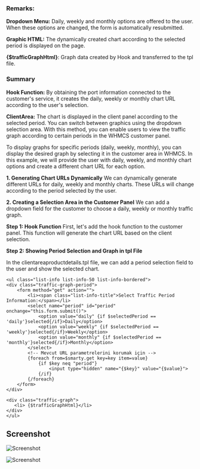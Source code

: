 

### Remarks:

**Dropdown Menu:** Daily, weekly and monthly options are offered to the user. When these options are changed, the form is automatically resubmitted.

**Graphic HTML:** The dynamically created chart according to the selected period is displayed on the page.

**{$trafficGraphHtml}**: Graph data created by Hook and transferred to the tpl file.

### Summary

**Hook Function:** By obtaining the port information connected to the customer's service, it creates the daily, weekly or monthly chart URL according to the user's selection.

**ClientArea:** The chart is displayed in the client panel according to the selected period. You can switch between graphics using the dropdown selection area.
With this method, you can enable users to view the traffic graph according to certain periods in the WHMCS customer panel.

To display graphs for specific periods (daily, weekly, monthly), you can display the desired graph by selecting it in the customer area in WHMCS. In this example, we will provide the user with daily, weekly, and monthly chart options and create a different chart URL for each option.

**1. Generating Chart URLs Dynamically**
We can dynamically generate different URLs for daily, weekly and monthly charts. These URLs will change according to the period selected by the user.

**2. Creating a Selection Area in the Customer Panel**
We can add a dropdown field for the customer to choose a daily, weekly or monthly traffic graph.

**Step 1: Hook Function**
First, let's add the hook function to the customer panel. This function will generate the chart URL based on the client selection.

**Step 2: Showing Period Selection and Graph in tpl File**

In the clientareaproductdetails.tpl file, we can add a period selection field to the user and show the selected chart.

    <ul class="list-info list-info-50 list-info-bordered">
    <div class="traffic-graph-period">
        <form method="get" action="">
            <li><span class="list-info-title">Select Traffic Period Information:</span></li>
            <select name="period" id="period" onchange="this.form.submit()">
                <option value="daily" {if $selectedPeriod == 'daily'}selected{/if}>Daily</option>
                <option value="weekly" {if $selectedPeriod == 'weekly'}selected{/if}>Weekly</option>
                <option value="monthly" {if $selectedPeriod == 'monthly'}selected{/if}>Monthly</option>
            </select>
            <!-- Mevcut URL parametrelerini korumak için -->
            {foreach from=$smarty.get key=key item=value}
                {if $key neq "period"}
                    <input type="hidden" name="{$key}" value="{$value}">
                {/if}
            {/foreach}
        </form>
    </div>
    
    <div class="traffic-graph">
       <li> {$trafficGraphHtml}</li>
    </div>
    </ul>

## Screenshot

![Screenshot](https://i.ibb.co/TWKtDgk/Screenshot-3.jpg)

![Screenshot](https://i.ibb.co/5FW9rTj/Screenshot-1.jpg)
